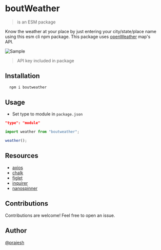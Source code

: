 # boutWeather

> is an ESM package

Know the weather at your place by just entering your city/state/place name using this esm cli npm package. This package uses [openWeather](https://openweathermap.org/) map's API.

![Sample](https://i.ibb.co/JR5bXGz/Screenshot-from-2023-10-19-03-34-43.png)

> API key included in package

## Installation

```bash
  npm i boutweather
```

## Usage

- Set type to module in `package.json`

```json
"type": "module"
```

```javascript
import weather from "boutweather";

weather();
```

## Resources

- [axios](https://www.npmjs.com/package/axios)
- [chalk](https://www.npmjs.com/package/chalk)
- [figlet](https://www.npmjs.com/package/figlet)
- [inquirer](https://www.npmjs.com/package/inquirer)
- [nanospinner](https://www.npmjs.com/package/nanospinner)

## Contributions

Contributions are welcome! Feel free to open an issue.

## Author

[@prajesh](https://bit.ly/prajesheleven)
